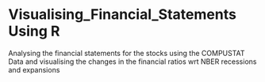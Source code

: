 # Visualising_Financial_Statements Using R
Analysing the financial statements for the stocks using the COMPUSTAT Data and visualising the changes in the financial ratios wrt NBER recessions and expansions
